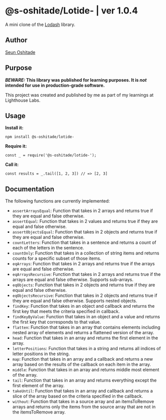 # @s-oshitade/Lotide- | ver 1.0.4

A mini clone of the [Lodash](https://lodash.com) library.
## Author
[Seun Oshitade](https://www.linkedin.com/in/olu-oshitade-53001120b/)
## Purpose

**_BEWARE:_ This library was published for learning purposes. It is _not_ intended for use in production-grade software.**

This project was created and published by me as part of my learnings at Lighthouse Labs. 

## Usage

**Install it:**

`npm install @s-oshitade/lotide-`

**Require it:**

`const _ = require('@s-oshitade/lotide-');`

**Call it:**

`const results = _.tail([1, 2, 3]) // => [2, 3]`

## Documentation

The following functions are currently implemented:

* `assertArraysEqual`: Function that takes in 2 arrays and returns true if they are equal and false otherwise.
* `assertEqual`: Function that takes in 2 values and returns true if they are equal and false otherwise.
* `assertObjectsEqual`: Function that takes in 2 objects and returns true if they are equal and false otherwise.
* `countLetters`: Function that takes in a sentence and returns a count of each of the letters in the sentence.
* `countOnly`: Function that takes in a collection of string items and returns counts for a specific subset of those items.
* `eqArrays`: Function that takes in 2 arrays and returns true if the arrays are equal and false otherwise.
* `eqArraysRecursive`: Function that takes in 2 arrays and returns true if the arrays are equal and false otherwise. Supports sub-arrays.
* `eqObjects`: Function that takes in 2 objects and returns true if they are equal and false otherwise.
* `eqObjectsRecursive`: Function that takes in 2 objects and returns true if they are equal and false otherwise. Supports nested objects.
* `findKey`: Function that takes in an object and callback and returns the first key that meets the criteria specified in callback.
* `findKeyByValue`: Function that takes in an object and a value and returns the first key that corresponds to that value.
* `flatten`: Function that takes in an array that contains elements including nested array of elements and returns a flattened version of the array.
* `head`: Function that takes in an array and returns the first element in the array.
* `letterPositions`: Function that takes in a string and returns all indices of letter positions in the string.
* `map`: Function that takes in an array and a callback and returns a new array based on the results of the callback on each item in the array.
* `middle`: Function that takes in an array and returns middle most element of the array.
* `tail`: Function that takes in an array and returns everything except the first element of the array.
* `takeUntil`: Function that takes in an array and callback and returns a slice of the array based on the criteria specified in the callback.
* `without`: Function that takes in a source array and an itemsToRemove arrays and returns only the items from the source array that are not in the itemsToRemove array.